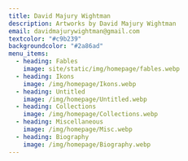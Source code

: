 ```yaml
---
title: David Majury Wightman
description: Artworks by David Majury Wightman
email: davidmajurywightman@gmail.com
textcolor: "#c9b239"
backgroundcolor: "#2a86ad"
menu_items:
  - heading: Fables
    image: site/static/img/homepage/fables.webp
  - heading: Ikons
    image: /img/homepage/Ikons.webp
  - heading: Untitled
    image: /img/homepage/Untitled.webp
  - heading: Collections
    image: /img/homepage/Collections.webp
  - heading: Miscellaneous
    image: /img/homepage/Misc.webp
  - heading: Biography
    image: /img/homepage/Biography.webp
---
```

